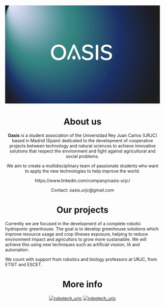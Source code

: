 <p align="center"> <a href="https://github.com/oasis-urjc/.github/blob/main/profile/LOGO OASIS@4x.png" target="blank"><img src="https://github.com/oasis-urjc/.github/blob/main/profile/LOGO OASIS@4x.png" alt="" /></a> </p>

<h1 align="center">About us</h1>

<p align="center"> 
<b>Oasis</b> is a student association of the Universidad Rey Juan Carlos (URJC) based in Madrid (Spain) dedicated to the development of cooperative projects between technology and natural sciences to achieve innovative solutions that respect the environment and fight against agricultural and social problems. 
</p>
<p align="center"> 
We aim to create a multidisciplinary team of passionate students who want to apply the new technologies to help improve the world. 
</p>
<p align="center"> 
https://www.linkedin.com/company/oasis-urjc/
</p>
<p align="center"> 
Contact: oasis.urjc@gmail.com
</p>

<h1 align="center">Our projects</h1>

Currently we are focused in the development of a complete robotic hydroponic greenhouse. The goal is to develop greenhouse solutions which improve resource usage and crop illneses exposure, helping to reduce environment impact and agricultors to grow more sustanaible. We will achieve this using new techniques such as artificial vission, IA and automation. 

We count with support from robotics and biology professors at URJC, from ETSIT and ESCET. 
<h1 align="center">More info</h1>

<p align="center"> 
<a href="https://twitter.com/OasisUrjc" target="blank"><img align="center" src="https://raw.githubusercontent.com/rahuldkjain/github-profile-readme-generator/master/src/images/icons/Social/twitter.svg" alt="robotech_urjc" height="60" width="60" /></a> 
<a href="https://www.instagram.com/oasis_urjc/" target="blank"><img align="center" src="https://raw.githubusercontent.com/rahuldkjain/github-profile-readme-generator/master/src/images/icons/Social/instagram.svg" alt="robotech_urjc" height="60" width="60" /></a>
</p>
